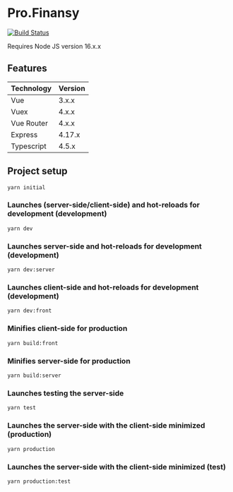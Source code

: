 # Pro.Finansy
[![Build Status](https://app.travis-ci.com/ofswg/finance2.0.svg?token=dVQ8B7uKhTUiWRbtSEC7&branch=master)](https://app.travis-ci.com/ofswg/finance2.0)

Requires Node JS version 16.x.x

## Features

| Technology   | Version            |
| ------------ | ------------------ |
| Vue          | 3.x.x              |
| Vuex         | 4.x.x              |
| Vue Router   | 4.x.x              |
| Express      | 4.17.x             |
| Typescript   | 4.5.x              |

## Project setup
```
yarn initial
```

### Launches (server-side/client-side) and hot-reloads for development (development)
```
yarn dev
```

### Launches server-side and hot-reloads for development (development)
```
yarn dev:server
```

### Launches client-side and hot-reloads for development (development)
```
yarn dev:front
```

### Minifies client-side for production
```
yarn build:front
```

### Minifies server-side for production
```
yarn build:server
```

### Launches testing the server-side
```
yarn test
```

### Launches the server-side with the client-side minimized (production)
```
yarn production
```

### Launches the server-side with the client-side minimized (test)
```
yarn production:test
```